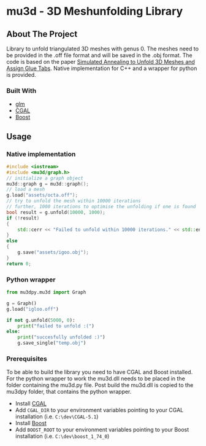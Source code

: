 # mu3d - 3D Meshunfolding Library

<!-- ABOUT THE PROJECT -->
## About The Project

Library to unfold triangulated 3D meshes with genus 0. The meshes need to be provided in the .off file format and will be saved in the .obj format. 
The code is based on the paper [Simulated Annealing to Unfold 3D Meshes and Assign Glue Tabs](https://otik.uk.zcu.cz/handle/11025/38424).
Native implementation for C++ and a wrapper for python is provided.

### Built With

* [glm](https://glm.g-truc.net/0.9.9/index.html)
* [CGAL](https://www.cgal.org/)
* [Boost](https://www.boost.org/)

<!-- GETTING STARTED -->
## Usage

### Native implementation

```C++
#include <iostream>
#include <mu3d/graph.h>
// initialize a graph object
mu3d::graph g = mu3d::graph();
// load a mesh
g.load("assets/octa.off");
// try to unfold the mesh within 10000 iterations
// further, 1000 iterations to optimise the unfolding if one is found
bool result = g.unfold(10000, 1000);
if (!result)
{
    std::cerr << "Failed to unfold within 10000 iterations." << std::endl;
}
else
{
    g.save("assets/igoo.obj");
}
return 0;
```

### Python wrapper

```python
from mu3dpy.mu3d import Graph

g = Graph()
g.load("igloo.off")

if not g.unfold(5000, 0):
    print("failed to unfold :(")
else:
    print("succesfully unfolded :)")
    g.save_single("temp.obj")
```

<!-- PREREQUISITES -->
### Prerequisites

To be able to build the library you need to have CGAL and Boost installed.
For the python wrapper to work the mu3d.dll needs to be placed in the folder containing the mu3d.py file.
Post build the mu3d.dll is copied to the mu3dpy folder, that contains the python wrapper.

* Install [CGAL](https://www.cgal.org/download/windows.html)
* Add `CGAL_DIR` to your environment variables pointing to your CGAL installation (i.e. `C:\dev\CGAL-5.1`)
* Install [Boost](https://www.boost.org/users/history/version_1_76_0.html)
* Add `BOOST_ROOT` to your environment variables pointing to your Boost installation (i.e. `C:\dev\boost_1_74_0`)
